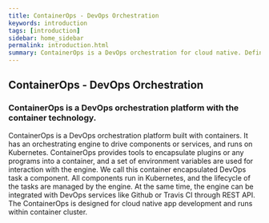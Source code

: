 ```yaml
---
title: ContainerOps - DevOps Orchestration  
keywords: introduction
tags: [introduction]
sidebar: home_sidebar
permalink: introduction.html
summary: ContainerOps is a DevOps orchestration for cloud native. Defining a DevOps component base container like Docker or rkt. Drawing the DevOps workflow with a WYSIWYG editor in the browser mixed DevOps components and the exist DevOps services like Github, Jenkins, Travis CI and so on. Running the components with container orchestration like Kubernetes. ContainerOps introduction can help you set up ContainerOps, learn about the system, and get your DevOps workflow running on Kubernetes.  
---
```


## ContainerOps - DevOps Orchestration

### ContainerOps is a DevOps orchestration platform with the container technology.

ContainerOps is a DevOps orchestration platform built with containers. It has an orchestrating engine to drive components or services, and runs on Kubernetes. ContainerOps provides tools to encapsulate plugins or any programs into a container, and a set of environment variables are used for interaction with the engine. We call this container encapsulated DevOps task a component. All components run in Kubernetes, and the lifecycle of the tasks are managed by the engine. At the same time, the engine can be integrated with DevOps services like Github or Travis CI through REST API. The ContainerOps is designed for cloud native app development and runs within container cluster.
